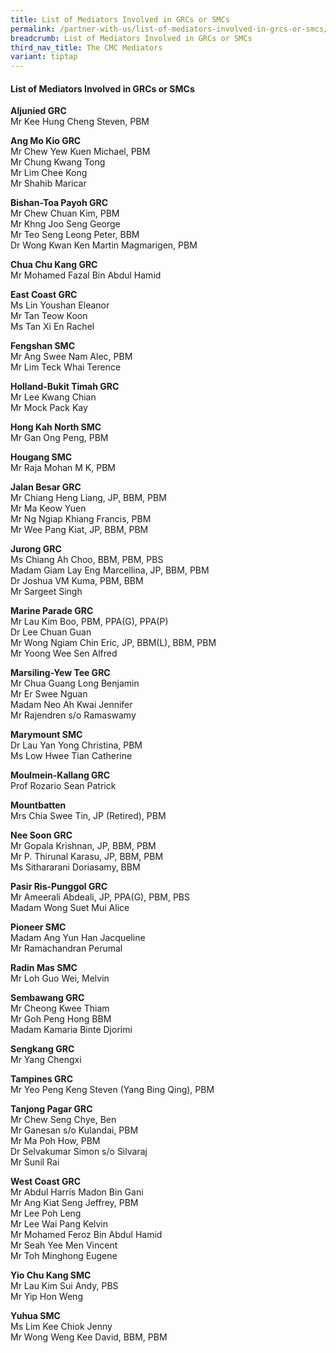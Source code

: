 ```yaml
---
title: List of Mediators Involved in GRCs or SMCs
permalink: /partner-with-us/list-of-mediators-involved-in-grcs-or-smcs/
breadcrumb: List of Mediators Involved in GRCs or SMCs
third_nav_title: The CMC Mediators
variant: tiptap
---
```

<h4>List of Mediators Involved in GRCs or SMCs</h4><p><strong>Aljunied GRC</strong><br>Mr Kee Hung Cheng Steven, PBM<br></p><p><strong>Ang Mo Kio GRC</strong><br>Mr Chew Yew Kuen Michael, PBM<br>Mr Chung Kwang Tong <br>Mr Lim Chee Kong <br>Mr Shahib Maricar <br></p><p><strong>Bishan-Toa Payoh GRC</strong><br>Mr Chew Chuan Kim, PBM<br>Mr Khng Joo Seng George<br>Mr Teo Seng Leong Peter, BBM<br>Dr Wong Kwan Ken Martin Magmarigen, PBM<br></p><p><strong>Chua Chu Kang GRC</strong><br>Mr Mohamed Fazal Bin Abdul Hamid</p><p><strong>East Coast GRC</strong><br>Ms Lin Youshan Eleanor <br>Mr Tan Teow Koon <br>Ms Tan Xi En Rachel <br></p><p><strong>Fengshan SMC</strong><br>Mr Ang Swee Nam Alec, PBM<br>Mr Lim Teck Whai Terence<br></p><p><strong>Holland-Bukit Timah GRC</strong><br>Mr Lee Kwang Chian<br>Mr Mock Pack Kay<br></p><p><strong>Hong Kah North SMC</strong><br>Mr Gan Ong Peng, PBM<br></p><p><strong>Hougang SMC</strong><br>Mr Raja Mohan M K, PBM<br></p><p><strong>Jalan Besar GRC</strong><br>Mr Chiang Heng Liang, JP, BBM, PBM<br>Mr Ma Keow Yuen<br>Mr Ng Ngiap Khiang Francis, PBM<br>Mr Wee Pang Kiat, JP, BBM, PBM<br></p><p><strong>Jurong GRC</strong><br>Ms Chiang Ah Choo, BBM, PBM, PBS<br>Madam Giam Lay Eng Marcellina, JP, BBM, PBM<br>Dr Joshua VM Kuma, PBM, BBM<br>Mr Sargeet Singh <br></p><p><strong>Marine Parade GRC</strong><br>Mr Lau Kim Boo, PBM, PPA(G), PPA(P)<br>Dr Lee Chuan Guan <br>Mr Wong Ngiam Chin Eric, JP, BBM(L), BBM, PBM<br>Mr Yoong Wee Sen Alfred <br></p><p><strong>Marsiling-Yew Tee GRC</strong><br>Mr Chua Guang Long Benjamin<br>Mr Er Swee Nguan<br>Madam Neo Ah Kwai Jennifer<br>Mr Rajendren s/o Ramaswamy<br></p><p><strong>Marymount SMC</strong><br>Dr Lau Yan Yong Christina, PBM<br>Ms Low Hwee Tian Catherine <br></p><p><strong>Moulmein-Kallang GRC</strong><br>Prof Rozario Sean Patrick<br></p><p><strong>Mountbatten</strong><br>Mrs Chia Swee Tin, JP (Retired), PBM<br></p><p><strong>Nee Soon GRC</strong><br>Mr Gopala Krishnan, JP, BBM, PBM<br>Mr P. Thirunal Karasu, JP, BBM, PBM<br>Ms Sithararani Doriasamy, BBM<br></p><p><strong>Pasir Ris-Punggol GRC</strong><br>Mr Ameerali Abdeali, JP, PPA(G), PBM, PBS<br>Madam Wong Suet Mui Alice <br></p><p><strong>Pioneer SMC</strong><br>Madam Ang Yun Han Jacqueline<br>Mr Ramachandran Perumal<br></p><p><strong>Radin Mas SMC</strong><br>Mr Loh Guo Wei, Melvin<br></p><p><strong>Sembawang GRC</strong><br>Mr Cheong Kwee Thiam <br>Mr Goh Peng Hong BBM<br>Madam Kamaria Binte Djorimi <br></p><p><strong>Sengkang GRC</strong><br>Mr Yang Chengxi<br></p><p><strong>Tampines GRC</strong><br>Mr Yeo Peng Keng Steven (Yang Bing Qing), PBM<br></p><p><strong>Tanjong Pagar GRC</strong><br>Mr Chew Seng Chye, Ben<br>Mr Ganesan s/o Kulandai, PBM<br>Mr Ma Poh How, PBM<br>Dr Selvakumar Simon s/o Silvaraj<br>Mr Sunil Rai <br></p><p><strong>West Coast GRC</strong><br>Mr Abdul Harris Madon Bin Gani<br>Mr Ang Kiat Seng Jeffrey, PBM<br>Mr Lee Poh Leng<br>Mr Lee Wai Pang Kelvin<br>Mr Mohamed Feroz Bin Abdul Hamid <br>Mr Seah Yee Men Vincent <br>Mr Toh Minghong Eugene <br></p><p><strong>Yio Chu Kang SMC</strong><br>Mr Lau Kim Sui Andy, PBS<br>Mr Yip Hon Weng</p><p><strong>Yuhua SMC</strong><br>Ms Lim Kee Chiok Jenny <br>Mr Wong Weng Kee David, BBM, PBM<br></p>